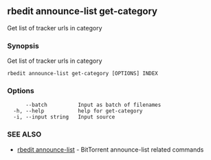 ## rbedit announce-list get-category

Get list of tracker urls in category

### Synopsis


Get list of tracker urls in category

```
rbedit announce-list get-category [OPTIONS] INDEX
```

### Options

```
      --batch          Input as batch of filenames
  -h, --help           help for get-category
  -i, --input string   Input source
```

### SEE ALSO

* [rbedit announce-list](rbedit_announce-list.md)	 - BitTorrent announce-list related commands

